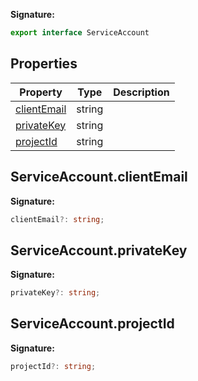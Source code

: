 <b>Signature:</b>

```typescript
export interface ServiceAccount 
```

## Properties

|  Property | Type | Description |
|  --- | --- | --- |
|  [clientEmail](./firebase-admin.serviceaccount.md#serviceaccountclientemail) | string |  |
|  [privateKey](./firebase-admin.serviceaccount.md#serviceaccountprivatekey) | string |  |
|  [projectId](./firebase-admin.serviceaccount.md#serviceaccountprojectid) | string |  |

## ServiceAccount.clientEmail

<b>Signature:</b>

```typescript
clientEmail?: string;
```

## ServiceAccount.privateKey

<b>Signature:</b>

```typescript
privateKey?: string;
```

## ServiceAccount.projectId

<b>Signature:</b>

```typescript
projectId?: string;
```
